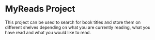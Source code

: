 # MyReads Project

This project can be used to search for book titles and store them on different shelves depending on what you are currently reading, what you have read and what you would like to read.

